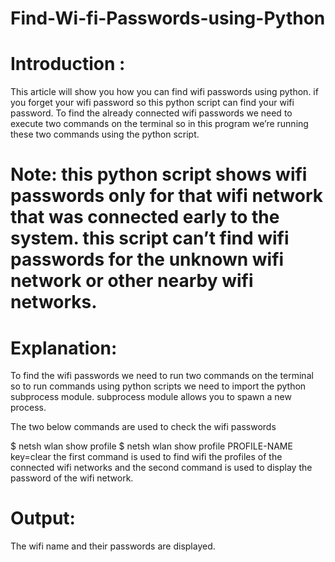 # Find-Wi-fi-Passwords-using-Python

# Introduction :
This article will show you how you can find wifi passwords using python. if you forget your wifi password so this python script can find your wifi password. To find the already connected wifi passwords we need to execute two commands on the terminal so in this program we’re running these two commands using the python script. 

# Note: this python script shows wifi passwords only for that wifi network that was connected early to the system. this script can’t find wifi passwords for the unknown wifi network or other nearby wifi networks.

# Explanation:
To find the wifi passwords we need to run two commands on the terminal so to run commands using python scripts we need to import the python subprocess module. subprocess module allows you to spawn a new process. 

The two below commands are used to check the wifi passwords

$ netsh wlan show profile
$ netsh wlan show profile PROFILE-NAME key=clear
the first command is used to find wifi the profiles of the connected wifi networks and the second command is used to display the password of the wifi network.

# Output:
The wifi name and their passwords are displayed.
